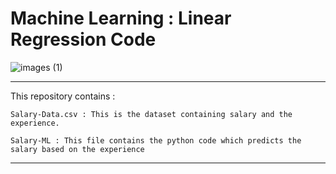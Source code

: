 # Machine Learning : Linear Regression Code 

 ![images (1)](https://www.google.com/url?sa=i&url=https%3A%2F%2Fwww.expert.ai%2Fblog%2Fmachine-learning-definition%2F&psig=AOvVaw1ef2r37hvrhxi3bdDSy26w&ust=1622140407682000&source=images&cd=vfe&ved=0CAIQjRxqFwoTCND9847-5_ACFQAAAAAdAAAAABAO)
 ***
 
 This repository contains :
 ```
 Salary-Data.csv : This is the dataset containing salary and the experience.
 
 ```
 
 ```
 Salary-ML : This file contains the python code which predicts the salary based on the experience
 
 ```
 
 ***
 
